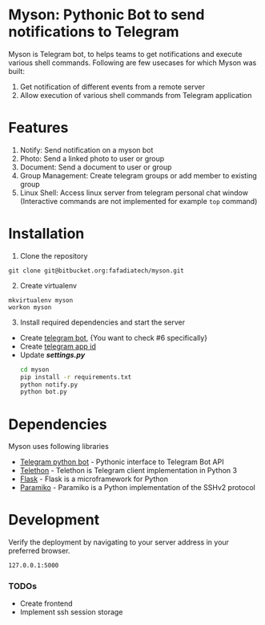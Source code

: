 # Myson: Pythonic Bot to send notifications to Telegram

Myson is Telegram bot, to helps teams to get notifications and execute various shell commands. Following are few usecases for which Myson was built:

1. Get notification of different events from a remote server
1. Allow execution of various shell commands from Telegram application

# Features

1. Notify: Send notification on a myson bot
1. Photo: Send a linked photo to user or group
1. Document: Send a document to user or group
1. Group Management: Create telegram groups or add member to existing group
1. Linux Shell: Access linux server from telegram personal chat window (Interactive commands are not implemented for example `top` command)

# Installation

1. Clone the repository 
  ```ssh
  git clone git@bitbucket.org:fafadiatech/myson.git
  ```
2. Create virtualenv
  ```ssh
  mkvirtualenv myson
  workon myson
  ```
3. Install required dependencies and start the server
  - Create [telegram bot](https://core.telegram.org/bots), {You want to check #6 specifically}
  - Create [telegram app id](https://core.telegram.org/api/obtaining_api_id)
  - Update ***settings.py***
    ```sh
    cd myson
    pip install -r requirements.txt
    python notify.py
    python bot.py
    ```

# Dependencies

Myson uses following libraries

* [Telegram python bot](https://github.com/python-telegram-bot/python-telegram-bot) - Pythonic interface to Telegram Bot API
* [Telethon](https://github.com/LonamiWebs/Telethon) - Telethon is Telegram client implementation in Python 3
* [Flask](http://flask.pocoo.org/) - Flask is a microframework for Python
* [Paramiko](http://www.paramiko.org/) - Paramiko is a Python implementation of the SSHv2 protocol

# Development

Verify the deployment by navigating to your server address in your preferred browser.

```sh
127.0.0.1:5000
```

### TODOs

- Create frontend
- Implement ssh session storage
 






